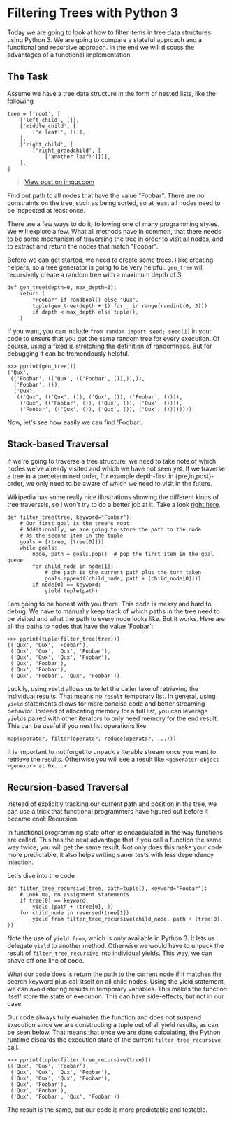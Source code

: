 # Filtering Trees with Python 3
Today we are going to look at how to filter items in tree data structures using
Python 3. We are going to compare a stateful approach and a functional and
recursive approach. In the end we will discuss the advantages of a functional
implementation.

## The Task
Assume we have a tree data structure in the form of nested lists, like the following

```
tree = ['root', [
    ['left_child', []],
    ['middle_child', [
        ['a leaf!', []]],
    ],
    ['right_child', [
        ['right_grandchild', [
            ['another leaf!']]]],
    ],
]
```

<blockquote class="imgur-embed-pub" lang="en" data-id="3XdcPdv"><a href="//imgur.com/3XdcPdv">View post on imgur.com</a></blockquote><script async src="//s.imgur.com/min/embed.js" charset="utf-8"></script>

Find out path to all nodes that have the value "Foobar". There are no
constraints on the tree, such as being sorted, so at least all nodes need to be
inspected at least once.

There are a few ways to do it, following one of many programming styles. We will
explore a few. What all methods have in common, that there needs to be some
mechanism of traversing the tree in order to visit all nodes, and to extract and
return the nodes that match "Foobar".

Before we can get started, we need to create some trees. I like creating
helpers, so a tree generator is going to be very helpful. `gen_tree` will
recursively create a random tree with a maximum depth of 3.

```
def gen_tree(depth=0, max_depth=3):
    return (
        "Foobar" if randbool() else "Qux",
        tuple(gen_tree(depth + 1) for _ in range(randint(0, 3)))
        if depth < max_depth else tuple(),
    )
```

If you want, you can include `from random import seed; seed(1)` in your code to
ensure that you get the same random tree for every execution. Of course, using a
fixed is stretching the definition of randomness. But for debugging it can be
tremendously helpful.

```
>>> pprint(gen_tree())
('Qux',
 (('Foobar', (('Qux', (('Foobar', ()),)),)),
  ('Foobar', ()),
  ('Qux',
   (('Qux', (('Qux', ()), ('Qux', ()), ('Foobar', ()))),
    ('Qux', (('Foobar', ()), ('Qux', ()), ('Qux', ()))),
    ('Foobar', (('Qux', ()), ('Qux', ()), ('Qux', ())))))))
```

Now, let's see how easily we can find 'Foobar'.

## Stack-based Traversal
If we're going to traverse a tree structure, we need to take note of which nodes
we've already visited and which we have not seen yet. If we traverse a tree in a
predetermined order, for example depth-first in {pre,in,post}-order, we only
need to be aware of which we need to visit in the future.

Wikipedia has some really nice illustrations showing the different kinds of tree
traversals, so I won't try to do a better job at it. Take a look [right
here](https://en.wikipedia.org/wiki/Tree_traversal#Depth-first).

```
def filter_tree(tree, keyword="Foobar"):
    # Our first goal is the tree's root
    # Additionally, we are going to store the path to the node
    # As the second item in the tuple
    goals = [(tree, [tree[0]])]
    while goals:
        node, path = goals.pop()  # pop the first item in the goal queue
        for child_node in node[1]:
            # the path is the current path plus the turn taken
            goals.append((child_node, path + [child_node[0]]))
        if node[0] == keyword:
            yield tuple(path)
```

I am going to be honest with you there. This code is messy and hard to debug. We
have to manually keep track of which paths in the tree need to be visited and
what the path to every node looks like. But it works. Here are all the paths to
nodes that have the value 'Foobar':

```
>>> pprint(tuple(filter_tree(tree)))
(('Qux', 'Qux', 'Foobar'),
 ('Qux', 'Qux', 'Qux', 'Foobar'),
 ('Qux', 'Qux', 'Qux', 'Foobar'),
 ('Qux', 'Foobar'),
 ('Qux', 'Foobar'),
 ('Qux', 'Foobar', 'Qux', 'Foobar'))
```

Luckily, using `yield` allows us to let the caller take of retrieving the
individual results. That means no `result` temporary list. In general, using
`yield` statements allows for more concise code and better streaming behavior.
Instead of allocating memory for a full list, you can leverage `yield`s paired
with other iterators to only need memory for the end result. This can be useful
if you nest list operations like

```
map(operator, filter(operator, reduce(operator, ...)))
```

It is important to not forget to unpack a iterable stream once you want to
retrieve the results. Otherwise you will see a result like `<generator object
<genexpr> at 0x...>`

## Recursion-based Traversal
Instead of explicitly tracking our current path and position in the tree, we can
use a trick that functional programmers have figured out before it became cool:
Recursion.

In functional programming state often is encapsulated in the way functions are
called. This has the neat advantage that if you call a function the same way
twice, you will get the same result. Not only does this make your code more
predictable, it also helps writing saner tests with less dependency injection.

Let's dive into the code

```
def filter_tree_recursive(tree, path=tuple(), keyword="Foobar"):
    # Look ma, no assignment statements
    if tree[0] == keyword:
        yield (path + (tree[0], ))
    for child_node in reversed(tree[1]):
        yield from filter_tree_recursive(child_node, path + (tree[0], ))
```

Note the use of `yield from`, which is only available in Python 3. It lets us
delegate `yield` to another method. Otherwise we would have to unpack the result
of `filter_tree_recursive` into individual yields. This way, we can shave off
one line of code.

What our code does is return the path to the current node if it matches the
search keyword plus call itself on all child nodes. Using the yield statement,
we can avoid storing results in temporary variables. This makes the
function itself store the state of execution. This can have side-effects, but
not in our case.

Our code always fully evaluates the function and does not suspend execution
since we are constructing a tuple out of all yield results, as can be seen
below.  That means that once we are done calculating, the Python runtime
discards the execution state of the current `filter_tree_recursive` call.

```
>>> pprint(tuple(filter_tree_recursive(tree)))
(('Qux', 'Qux', 'Foobar'),
 ('Qux', 'Qux', 'Qux', 'Foobar'),
 ('Qux', 'Qux', 'Qux', 'Foobar'),
 ('Qux', 'Foobar'),
 ('Qux', 'Foobar'),
 ('Qux', 'Foobar', 'Qux', 'Foobar'))
```

The result is the same, but our code is more predictable and testable.
